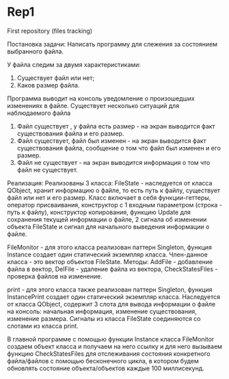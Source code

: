 # Rep1
First repository (files tracking)

Постановка задачи:
Написать программу для слежения за состоянием выбранного файла.

У файла следим за двумя характеристиками:
1. Существует файл или нет;
2. Каков размер файла.

Программа выводит на консоль уведомление о произошедших изменениях в файле.
Существует несколько ситуаций для наблюдаемого файла

1. Файл существует , у файла есть размер - на экран выводится факт существования файла и его  размер.
2. Файл существует, файл был изменен - на экран выводится факт существования файла, сообщение о том что файл был изменен и его размер.  
3. Файл не существует - на экран выводится информация о том что файл не существует.

Реализация:
Реализованы 3 класса: 
FileState - наследуется от класса QObject, хранит информацию о файле, то есть путь к файлу, существует файл или нет и его размер.
Класс включает в себя функции-геттеры, оператор присваивания, конструктор с 1 входным параметром (строка - путь к файлу), конструктор копирования, функцию Update для сохранения текущей информации о файле, 2 сигнала об изменении объекта FileState и сигнал для начального выведения информации о файле.

FileMonitor - для этого класса реализован паттерн Singleton, функция Instance создает один статический экземпляр класса. Член-данное класса - это вектор объектов FileState.
Методы: AddFile - добавление файла в вектор, DelFile - удаление файла из вектора, CheckStatesFiles - проверка файлов на изменение.

print - для этого класса также реализован паттерн Singleton, функция InstancePrint создает один статический экземпляр класса. Наследуется от класса QObject, содержит 3 слота для вывода информации о файле на консоль: начальная информация, изменение существования, изменение размера.
Сигналы из класса FileState соединяются со слотами из класса print.

В главной программе с помощью функции Instance класса FileMonitor создаем объект класса и получаем на него ссылку и для него вызываем функцию CheckStatesFiles для отслеживания состояния конкретного файла/файлов с помощью бесконечного цикла, в котором будем обновлять состояние объекта/объектов  каждые 100 миллисекунд.
